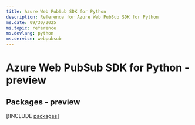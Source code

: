 ```yaml
---
title: Azure Web PubSub SDK for Python
description: Reference for Azure Web PubSub SDK for Python
ms.date: 09/30/2025
ms.topic: reference
ms.devlang: python
ms.service: webpubsub
---
```

# Azure Web PubSub SDK for Python - preview
## Packages - preview
[!INCLUDE [packages](web-pubsub-index.md)]